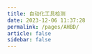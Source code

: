 ```yaml
---
title: 自动化工具检测
date: 2023-12-06 11:37:28
permalink: /pages/AHBD/
article: false
sidebar: false
---
```


<AHBD />

<!-- <script src='https://lib.baomitu.com/modernizr/latest/modernizr.min.js'></script>
<script src='https://cdn.itbob.cn/spiderapi/detection.0.0.2.js'></script> -->
